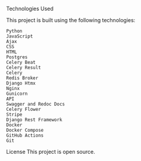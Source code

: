 Technologies Used

This project is built using the following technologies:

    Python
    JavaScript
    Ajax
    CSS
    HTML
    Postgres
    Celery Beat
    Celery Result
    Celery
    Redis Broker
    Django Htmx
    Nginx
    Gunicorn
    API
    Swagger and Redoc Docs
    Celery Flower
    Stripe
    Django Rest Framework
    Docker
    Docker Compose
    GitHub Actions
    Git

License
This project is open source.

